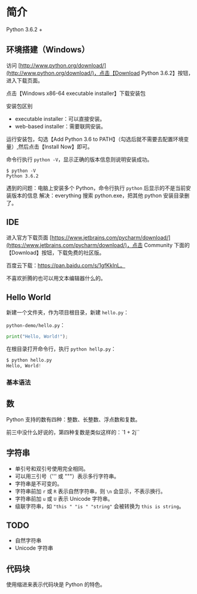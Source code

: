 # 简介

Python 3.6.2 + 
## 环境搭建（Windows）

访问 [http://www.python.org/download/](http://www.python.org/download/)，点击【Download Python 3.6.2】按钮，进入下载页面。

点击【Windows x86-64 executable installer】下载安装包

安装包区别
* executable installer：可以直接安装。
* web-based installer：需要联网安装。

运行安装包，勾选【Add Python 3.6 to PATH】（勾选后就不需要去配置环境变量）,然后点击【Install Now】即可。

命令行执行 `python -V`，显示正确的版本信息则说明安装成功。

```text
$ python -V
Python 3.6.2
```

遇到的问题：电脑上安装多个 Python，命令行执行 `python` 后显示的不是当前安装版本的信息
解决：everything 搜索 python.exe，把其他 python 安装目录删了。


## IDE

进入官方下载页面 [https://www.jetbrains.com/pycharm/download/](https://www.jetbrains.com/pycharm/download/)，点击 Community 下面的【Download】按钮，下载免费的社区版。

百度云下载：https://pan.baidu.com/s/1gfKkInL。

不喜欢折腾的也可以用文本编辑器什么的。

## Hello World


新建一个文件夹，作为项目根目录，新建 `hello.py`：

`python-demo/hello.py`：

```python
print("Hello, World!");
```

在根目录打开命令行，执行 `python hellp.py`：

```python
$ python hello.py
Hello, World!
```

### 基本语法

## 数

Python 支持的数有四种：整数、长整数、浮点数和复数。

前三中没什么好说的，第四种复数是类似这样的：`1 + 2j``

## 字符串

* 单引号和双引号使用完全相同。
* 可以用三引号（''' 或 """）表示多行字符串。
* 字符串是不可变的。
* 字符串前加 `r` 或 `R` 表示自然字符串，则 `\n` 会显示，不表示换行。
* 字符串前加 `u` 或 `U` 表示 Unicode 字符串。
* 级联字符串，如 `"this " "is " "string"` 会被转换为 `this is string`。

## TODO

* 自然字符串
* Unicode 字符串

## 代码块

使用缩进来表示代码块是 Python 的特色。


```python

```




```python

```